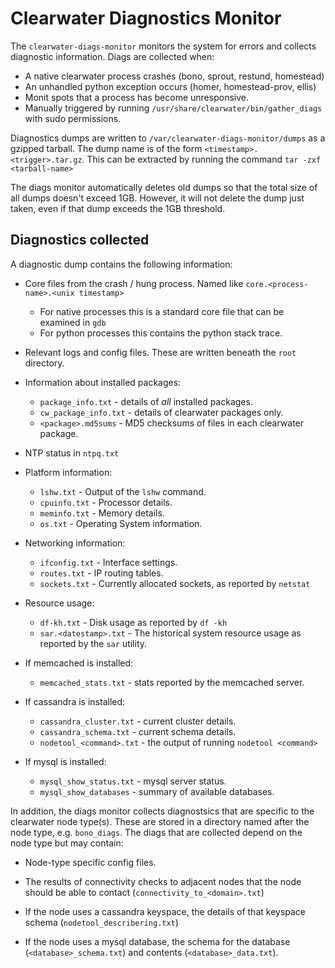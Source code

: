 Clearwater Diagnostics Monitor
==============================

The `clearwater-diags-monitor` monitors the system for errors and collects diagnostic information.  Diags are collected when:

* A native clearwater process crashes (bono, sprout, restund, homestead)
* An unhandled python exception occurs (homer, homestead-prov, ellis)
* Monit spots that a process has become unresponsive.
* Manually triggered by running `/usr/share/clearwater/bin/gather_diags` with sudo permissions.

Diagnostics dumps are written to `/var/clearwater-diags-monitor/dumps` as a gzipped tarball. The dump name is of the form `<timestamp>.<trigger>.tar.gz`. This can be extracted by running the command `tar -zxf <tarball-name>`

The diags monitor automatically deletes old dumps so that the total size of all dumps doesn't exceed 1GB. However, it will not delete the dump just taken, even if that dump exceeds the 1GB threshold.

Diagnostics collected
---------------------

A diagnostic dump contains the following information:

* Core files from the crash / hung process. Named like `core.<process-name>.<unix timestamp>`

  * For native processes this is a standard core file that can be examined in `gdb`
  * For python processes this contains the python stack trace.

* Relevant logs and config files.  These are written beneath the `root` directory.

* Information about installed packages:

  * `package_info.txt` - details of *all* installed packages.
  * `cw_package_info.txt` - details of clearwater packages only.
  * `<package>.md5sums` - MD5 checksums of files in each clearwater package.

* NTP status in `ntpq.txt`

* Platform information:

  * `lshw.txt` - Output of the `lshw` command.
  * `cpuinfo.txt` - Processor details.
  * `meminfo.txt` - Memory details.
  * `os.txt` - Operating System information.

* Networking information:

  * `ifconfig.txt` - Interface settings.
  * `routes.txt` - IP routing tables.
  * `sockets.txt` - Currently allocated sockets, as reported by `netstat`

* Resource usage:

  * `df-kh.txt` - Disk usage as reported by `df -kh`
  * `sar.<datestamp>.txt` - The historical system resource usage as reported by the `sar` utility.

* If memcached is installed:

  * `memcached_stats.txt` - stats reported by the memcached server.

* If cassandra is installed:

  * `cassandra_cluster.txt` - current cluster details.
  * `cassandra_schema.txt` - current schema details.
  * `nodetool_<command>.txt` - the output of running `nodetool <command>`

* If mysql is installed:

  * `mysql_show_status.txt` - mysql server status.
  * `mysql_show_databases` - summary of available databases.

In addition, the diags monitor collects diagnostsics that are specific to the clearwater node type(s).  These are stored in a directory named after the node type, e.g. `bono_diags`.  The diags that are collected depend on the node type but may contain:

* Node-type specific config files.

* The results of connectivity checks to adjacent nodes that the node should be able to contact (`connectivity_to_<domain>.txt`)

* If the node uses a cassandra keyspace, the details of that keyspace schema (`nodetool_describering.txt`)

* If the node uses a mysql database, the schema for the database (`<database>_schema.txt`) and contents (`<database>_data.txt`).

